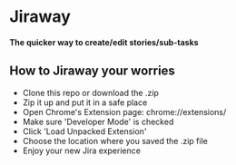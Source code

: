 # Jiraway
#### The quicker way to create/edit stories/sub-tasks

## How to Jiraway your worries

- Clone this repo or download the .zip
- Zip it up and put it in a safe place
- Open Chrome's Extension page: chrome://extensions/
- Make sure 'Developer Mode' is checked
- Click 'Load Unpacked Extension'
- Choose the location where you saved the .zip file
- Enjoy your new Jira experience
